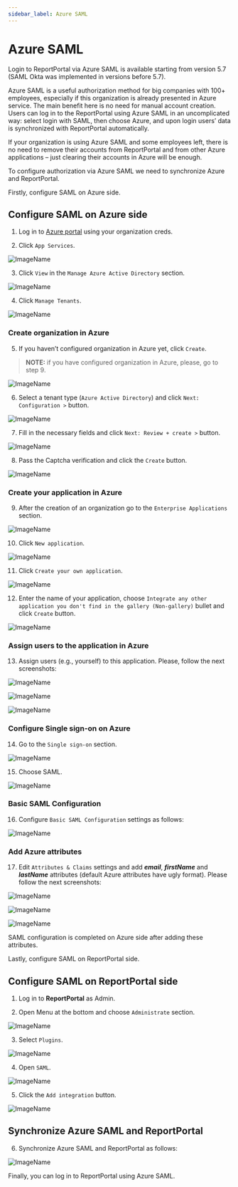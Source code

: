```yaml
---
sidebar_label: Azure SAML
---
```


# Azure SAML

Login to ReportPortal via Azure SAML is available starting from version 5.7 (SAML Okta was implemented in versions before 5.7).

Azure SAML is a useful authorization method for big companies with 100+ employees, especially if this organization is already presented in Azure service. The main benefit here is no need for manual account creation. Users can log in to the ReportPortal using Azure SAML in an uncomplicated way: select login with SAML, then choose Azure, and upon login users’ data is synchronized with ReportPortal automatically.

If your organization is using Azure SAML and some employees left, there is no need to remove their accounts from ReportPortal and from other Azure applications – just clearing their accounts in Azure will be enough.

To configure authorization via Azure SAML we need to synchronize Azure and ReportPortal.

Firstly, configure SAML on Azure side.

## Configure SAML on Azure side

1. Log in to [Azure portal](https://portal.azure.com) using your organization creds.

2. Click ```App Services```.

![ImageName](../../../plugins/img/azure-saml/2022-05-30_19h14_42.png)

3. Click ```View``` in the ```Manage Azure Active Directory``` section.

![ImageName](../../../plugins/img/azure-saml/2022-05-30_19h15_26.png)

4. Click ```Manage Tenants```.

![ImageName](../../../plugins/img/azure-saml/2022-05-31_19h46_20.png)

### Create organization in Azure

5. If you haven’t configured organization in Azure yet, click ```Create```.

>**NOTE:** if you have configured organization in Azure, please, go to step 9.

![ImageName](../../../plugins/img/azure-saml/2022-05-30_19h22_45.png)

6. Select a tenant type (```Azure Active Directory```) and click ```Next: Configuration >``` button.

![ImageName](../../../plugins/img/azure-saml/2022-05-30_19h24_56.png)

7. Fill in the necessary fields and click ```Next: Review + create >``` button.

![ImageName](../../../plugins/img/azure-saml/2022-05-30_19h32_38.png)

8. Pass the Captcha verification and click the ```Create``` button.

![ImageName](../../../plugins/img/azure-saml/2022-05-30_19h33_55.png)

### Create your application in Azure

9. After the creation of an organization go to the ```Enterprise Applications``` section.

![ImageName](../../../plugins/img/azure-saml/2022-05-30_19h54_48.png)

10. Click ```New application```.

![ImageName](../../../plugins/img/azure-saml/2022-05-30_19h55_05.png)

11. Click ```Create your own application```.

![ImageName](../../../plugins/img/azure-saml/2022-05-30_19h56_44.png)

12. Enter the name of your application, choose ```Integrate any other application you don't find in the gallery (Non-gallery)``` bullet and click ```Create``` button.

![ImageName](../../../plugins/img/azure-saml/2022-05-30_19h59_42.png)

### Assign users to the application in Azure

13. Assign users (e.g., yourself) to this application. Please, follow the next screenshots:

![ImageName](../../../plugins/img/azure-saml/2022-05-30_20h00_36.png)

![ImageName](../../../plugins/img/azure-saml/2022-05-30_20h00_47.png)

![ImageName](../../../plugins/img/azure-saml/2022-05-30_20h01_01renamed.png)

### Configure Single sign-on on Azure

14. Go to the ```Single sign-on``` section.

![ImageName](../../../plugins/img/azure-saml/2022-05-30_20h01_28renamed.png)

15. Choose SAML.

![ImageName](../../../plugins/img/azure-saml/2022-05-31_11h10_19.png)

### Basic SAML Configuration

16. Configure ```Basic SAML Configuration``` settings as follows:

![ImageName](../../../plugins/img/azure-saml/2022-05-31_11h00_41.png)

### Add Azure attributes

17. Edit ```Attributes & Claims``` settings and add ***email***, ***firstName*** and ***lastName*** attributes (default Azure attributes have ugly format). Please follow the next screenshots:

![ImageName](../../../plugins/img/azure-saml/2022-05-31_11h27_22.png)

![ImageName](../../../plugins/img/azure-saml/2022-05-31_11h27_30.png)

![ImageName](../../../plugins/img/azure-saml/2022-05-31_11h30_30.png)

SAML configuration is completed on Azure side after adding these attributes.

Lastly, configure SAML on ReportPortal side.

## Configure SAML on ReportPortal side

1. Log in to **ReportPortal** as Admin.

2. Open Menu at the bottom and choose ```Administrate``` section.

![ImageName](../../../plugins/img/azure-saml/2022-05-31_13h28_02.png)

3. Select ```Plugins```.

![ImageName](../../../plugins/img/azure-saml/2022-05-31_13h28_21.png)

4. Open ```SAML```.

![ImageName](../../../plugins/img/azure-saml/2022-05-31_13h28_26.png)

5. Click the ```Add integration``` button.

![ImageName](../../../plugins/img/azure-saml/2022-05-31_14h37_51.png)

## Synchronize Azure SAML and ReportPortal

6. Synchronize Azure SAML and ReportPortal as follows:

![ImageName](../../../plugins/img/azure-saml/SAML-integration.png)

Finally, you can log in to ReportPortal using Azure SAML.
